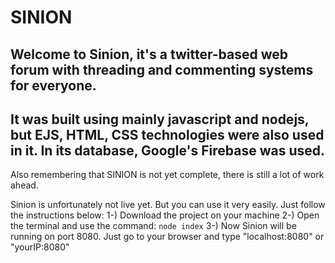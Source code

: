 # SINION

## Welcome to Sinion, it's a twitter-based web forum with threading and commenting systems for everyone.

## It was built using mainly javascript and nodejs, but EJS, HTML, CSS technologies were also used in it. In its database, Google's Firebase was used.

Also remembering that SINION is not yet complete, there is still a lot of work ahead.

Sinion is unfortunately not live yet. But you can use it very easily. Just follow the instructions below:
  1-) Download the project on your machine
2-) Open the terminal and use the command: `node index`
3-) Now Sinion will be running on port 8080. Just go to your browser and type "localhost:8080" or "yourIP:8080"